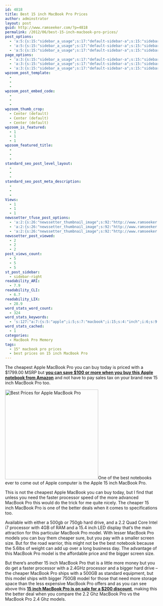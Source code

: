 ```yaml
---
id: 4818
title: Best 15 inch MacBook Pro Prices
author: adminstrator
layout: post
guid: http://www.ramseeker.com/?p=4818
permalink: /2012/06/best-15-inch-macbook-pro-prices/
post_options:
  - 'a:5:{s:15:"sidebar_a_usage";s:17:"default-sidebar-a";s:15:"sidebar_b_usage";s:17:"default-sidebar-b";s:9:"hwa_usage";s:17:"default-headerbar";s:8:"ad_above";s:0:"";s:8:"ad_below";s:0:"";}'
  - 'a:5:{s:15:"sidebar_a_usage";s:17:"default-sidebar-a";s:15:"sidebar_b_usage";s:17:"default-sidebar-b";s:9:"hwa_usage";s:17:"default-headerbar";s:8:"ad_above";s:0:"";s:8:"ad_below";s:0:"";}'
  - 'a:5:{s:15:"sidebar_a_usage";s:17:"default-sidebar-a";s:15:"sidebar_b_usage";s:17:"default-sidebar-b";s:9:"hwa_usage";s:17:"default-headerbar";s:8:"ad_above";s:0:"";s:8:"ad_below";s:0:"";}'
page_options:
  - 'a:3:{s:15:"sidebar_a_usage";s:17:"default-sidebar-a";s:15:"sidebar_b_usage";s:17:"default-sidebar-b";s:9:"hwa_usage";s:17:"default-headerbar";}'
  - 'a:3:{s:15:"sidebar_a_usage";s:17:"default-sidebar-a";s:15:"sidebar_b_usage";s:17:"default-sidebar-b";s:9:"hwa_usage";s:17:"default-headerbar";}'
  - 'a:3:{s:15:"sidebar_a_usage";s:17:"default-sidebar-a";s:15:"sidebar_b_usage";s:17:"default-sidebar-b";s:9:"hwa_usage";s:17:"default-headerbar";}'
wpzoom_post_template:
  - 
  - 
  - 
wpzoom_post_embed_code:
  - 
  - 
  - 
wpzoom_thumb_crop:
  - Center (default)
  - Center (default)
  - Center (default)
wpzoom_is_featured:
  - 1
  - 1
  - 1
wpzoom_featured_title:
  - 
  - 
  - 
standard_seo_post_level_layout:
  - 
  - 
  - 
standard_seo_post_meta_description:
  - 
  - 
  - 
Views:
  - 1
  - 1
  - 1
newssetter_tfuse_post_options:
  - 'a:2:{s:26:"newssetter_thumbnail_image";s:92:"http://www.ramseeker.com/wp-content/uploads/2012/06/Screen-Shot-2012-06-07-at-7.13.04-AM.png";s:24:"newssetter_disable_image";s:4:"true";}'
  - 'a:2:{s:26:"newssetter_thumbnail_image";s:92:"http://www.ramseeker.com/wp-content/uploads/2012/06/Screen-Shot-2012-06-07-at-7.13.04-AM.png";s:24:"newssetter_disable_image";s:4:"true";}'
  - 'a:2:{s:26:"newssetter_thumbnail_image";s:92:"http://www.ramseeker.com/wp-content/uploads/2012/06/Screen-Shot-2012-06-07-at-7.13.04-AM.png";s:24:"newssetter_disable_image";s:4:"true";}'
newssetter_post_viewed:
  - 2
  - 2
  - 2
post_views_count:
  - 5
  - 5
  - 5
st_post_sidebar:
  - sidebar-right
readability_ARI:
  - 7.9
readability_CLI:
  - 6.7
readability_LIX:
  - 28.9
word_stats_word_count:
  - 324
word_stats_keywords:
  - 's:127:"a:7:{s:5:"apple";i:5;s:7:"macbook";i:15;s:4:"inch";i:6;s:9:"processor";i:4;s:7:"cheaper";i:3;s:5:"model";i:4;s:6:"bigger";i:3;}";'
word_stats_cached:
  - 1
categories:
  - MacBook Pro Memory
tags:
  - 15" macbook pro prices
  - best prices on 15 inch MacBook Pro
---
```

The cheapest Apple MacBook Pro you can buy today is priced with a $1799.00 MSRP but **[you can save $100 or more when you buy this Apple notebook from Amazon][1]** and not have to pay sales tax on your brand new 15 inch MacBook Pro too.

[<img class="alignleft size-full wp-image-4820" title="15 inch MacBook Pro Prices" src="http://www.ramseeker.com/wp-content/uploads/2012/06/Screen-Shot-2012-06-07-at-7.13.04-AM.png" alt="Best Prices for Apple MacBook Pro" width="307" height="295" />][1]One of the best notebooks ever to come out of Apple computer is the Apple 15 inch MacBook Pro.

This is not the cheapest Apple MacBook you can buy today, but I find that unless you need the faster processor speed of the more advanced MacBook Pro this would do the trick for me quite nicely. The cheaper 15 inch MacBook Pro is one of the better deals when it comes to specifications too.

Available with either a 500gb or 750gb hard drive, and a 2.2 Quad Core Intel i7 processor with 4GB of RAM and a 15.4 inch LED display that&#8217;s the main attraction for this particular MacBook Pro model. With lesser MacBook Pro models you can buy them cheaper sure, but you pay with a smaller screen size. But for the road warrior, this might not be the best notebook because the 5.6lbs of weight can add up over a long business day. The advantage of this MacBook Pro model is the affordable price and the bigger screen size.

But there&#8217;s another 15 inch MacBook Pro that is a little more money but you do get a faster processor with a 2.4GHz processor and a bigger hard drive &#8211; the cheaper MacBook Pro ships with a 500GB as standard equipment, but this model ships with bigger 750GB model for those that need more storage space than the less expensive MacBook Pro offers and as you can see above this **[15 inch MacBook Pro is on sale for a $200 discount][2]**, making this the better deal when you compare the 2.2 Ghz MacBook Pro vs the MacBook Pro 2.4 Ghz models.

 [1]: http://www.amazon.com/gp/product/B005CWJ1DI/ref=as_li_ss_tl?ie=UTF8&tag=ramseeker-20&linkCode=as2&camp=1789&creative=390957&creativeASIN=B005CWJ1DI
 [2]: http://www.amazon.com/gp/product/B005CWJ3MM/ref=as_li_ss_tl?ie=UTF8&tag=ramseeker-20&linkCode=as2&camp=1789&creative=390957&creativeASIN=B005CWJ3MM